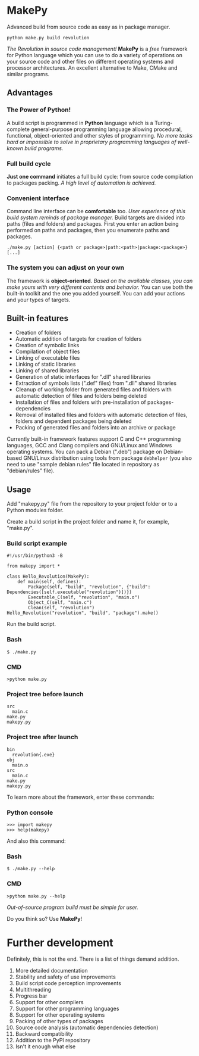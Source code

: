 <!--
MIT Expat license

(C) 2025 Серый MLGamer <Seriy-MLGamer@yandex.ru>

Permission is hereby granted, free of charge, to any person obtaining a copy of this software and associated documentation files (the "Software"), to deal in the Software without restriction, including without limitation the rights to use, copy, modify, merge, publish, distribute, sublicense, and/or sell copies of the Software, and to permit persons to whom the Software is furnished to do so, subject to the following conditions:

The above copyright notice and this permission notice shall be included in all copies or substantial portions of the Software.

THE SOFTWARE IS PROVIDED "AS IS", WITHOUT WARRANTY OF ANY KIND, EXPRESS OR IMPLIED, INCLUDING BUT NOT LIMITED TO THE WARRANTIES OF MERCHANTABILITY, FITNESS FOR A PARTICULAR PURPOSE AND NONINFRINGEMENT. IN NO EVENT SHALL THE AUTHORS OR COPYRIGHT HOLDERS BE LIABLE FOR ANY CLAIM, DAMAGES OR OTHER LIABILITY, WHETHER IN AN ACTION OF CONTRACT, TORT OR OTHERWISE, ARISING FROM, OUT OF OR IN CONNECTION WITH THE SOFTWARE OR THE USE OR OTHER DEALINGS IN THE SOFTWARE.
-->

# MakePy

Advanced build from source code as easy as in package manager.

	python make.py build revolution

*The Revolution in source code management!* **MakePy** is a *free* framework for Python language which you can use to do a variety of operations on your source code and other files on different operating systems and processor architectures. An excellent alternative to Make, CMake and similar programs.

## Advantages

### The Power of Python!

A build script is programmed in **Python** language which is a Turing-complete general-purpose programming language allowing procedural, functional, object-oriented and other styles of programming. *No more tasks hard or impossible to solve in proprietary programming languages of well-known build programs.*

### Full build cycle

**Just one command** initiates a full build cycle: from source code compilation to packages packing. *A high level of automation is achieved.*

### Convenient interface

Command line interface can be **comfortable** too. *User experience of this build system reminds of package manager.* Build targets are divided into paths (files and folders) and packages. First you enter an action being performed on paths and packages, then you enumerate paths and packages.

	./make.py [action] {<path or package>|path:<path>|package:<package>} [...]

### The system you can adjust on your own

The framework is **object-oriented**. *Based on the available classes, you can make yours with very different contents and behavior.* You can use both the built-in toolkit and the one you added yourself. You can add your actions and your types of targets.

## Built-in features

  * Creation of folders
  * Automatic addition of targets for creation of folders
  * Creation of symbolic links
  * Compilation of object files
  * Linking of executable files
  * Linking of static libraries
  * Linking of shared libraries
  * Generation of static interfaces for ".dll" shared libraries
  * Extraction of symbols lists (".def" files) from ".dll" shared libraries
  * Cleanup of working folder from generated files and folders with automatic detection of files and folders being deleted
  * Installation of files and folders with pre-installation of packages-dependencies
  * Removal of installed files and folders with automatic detection of files, folders and dependent packages being deleted
  * Packing of generated files and folders into an archive or package

Currently built-in framework features support C and C++ programming languages, GCC and Clang compilers and GNU/Linux and Windows operating systems. You can pack a Debian (".deb") package on Debian-based GNU/Linux distribution using tools from package `debhelper` (you also need to use "sample debian rules" file located in repository as "debian/rules" file).

## Usage

Add "makepy.py" file from the repository to your project folder or to a Python modules folder.

Create a build script in the project folder and name it, for example, "make.py".

### Build script example

	#!/usr/bin/python3 -B
	
	from makepy import *
	
	class Hello_Revolution(MakePy):
		def main(self, defines):
			Package(self, "build", "revolution", {"build": Dependencies([self.executable("revolution")])})
			Executable_C(self, "revolution", "main.o")
			Object_C(self, "main.c")
			Clean(self, "revolution")
	Hello_Revolution("revolution", "build", "package").make()

Run the build script.

### Bash

	$ ./make.py

### CMD

	>python make.py

### Project tree before launch

	src
	  main.c
	make.py
	makepy.py

### Project tree after launch

	bin
	  revolution{.exe}
	obj
	  main.o
	src
	  main.c
	make.py
	makepy.py

To learn more about the framework, enter these commands:

### Python console

	>>> import makepy
	>>> help(makepy)

And also this command:

### Bash

	$ ./make.py --help

### CMD

	>python make.py --help

*Out-of-source program build must be simple for user.*

Do you think so? Use **MakePy**!

# Further development

Definitely, this is not the end. There is a list of things demand addition.

  1. More detailed documentation
  2. Stability and safety of use improvements
  3. Build script code perception improvements
  4. Multithreading
  5. Progress bar
  6. Support for other compilers
  7. Support for other programming languages
  8. Support for other operating systems
  9. Packing of other types of packages
  10. Source code analysis (automatic dependencies detection)
  11. Backward compatibility
  12. Addition to the PyPI repository
  13. Isn't it enough what else